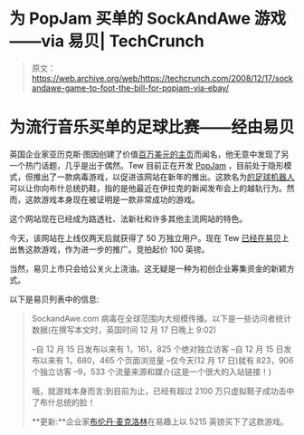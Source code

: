 # 为 PopJam 买单的 SockAndAwe 游戏——via 易贝| TechCrunch

> 原文：<https://web.archive.org/web/https://techcrunch.com/2008/12/17/sockandawe-game-to-foot-the-bill-for-popjam-via-ebay/>

# 为流行音乐买单的足球比赛——经由易贝

英国企业家亚历克斯·图因创建了价值[百万美元的主页](https://web.archive.org/web/20230307061633/http://www.milliondollarhomepage.com/)而闻名，他无意中发现了另一个热门话题，几乎是出于偶然。Tew 目前正在开发 [PopJam](https://web.archive.org/web/20230307061633/http://popjam.com/) ，目前处于隐形模式，但推出了一款病毒游戏，以促进该网站在新年的推出。这款名为[的足球机器人](https://web.archive.org/web/20230307061633/http://sockandawe.com/)可以让你向布什总统扔鞋，指的是他最近在伊拉克的新闻发布会上的越轨行为。然而，这款游戏本身现在被证明是一款非常成功的游戏。

这个网站现在已经成为路透社、法新社和许多其他主流网站的特色。

今天，该网站在上线仅两天后就获得了 50 万独立用户。现在 Tew [已经在易贝](https://web.archive.org/web/20230307061633/http://cgi.ebay.co.uk/ws/eBayISAPI.dll?ViewItem&item=140289808336#ebayphotohosting)上出售这款游戏，作为进一步的推广。竞拍起价 100 英镑。

当然，易贝上市只会给公关火上浇油。这无疑是一种为初创企业筹集资金的新颖方式。

以下是易贝列表中的信息:

> SockandAwe.com 病毒在全球范围内大规模传播。以下是一些访问者统计数据(在撰写本文时，英国时间 12 月 17 日晚上 9:02)
> 
> –自 12 月 15 日发布以来有 1，161，825 个绝对独立访客
> –自 12 月 15 日发布以来有 1，680，465 个页面浏览量
> –仅今天(12 月 17 日)就有 823，906 个独立访客
> –9，533 个流量来源和媒介(这是一个很大的入站链接！)
> 
> 哦，就游戏本身而言:到目前为止，已经有超过 2100 万只虚拟鞋子成功击中了布什总统的脸！
> 
> **更新:**企业家[布伦丹·麦克洛林](https://web.archive.org/web/20230307061633/http://brenmcl.blogspot.com/)在易趣上以 5215 英镑买下了这款游戏。